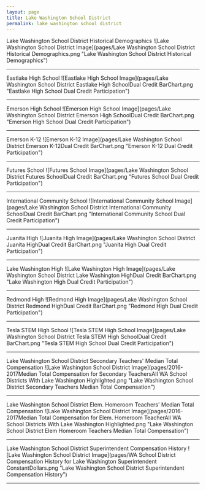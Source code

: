 ```yaml
---
layout: page
title: Lake Washington School District
permalink: lake washington school district
---
```



Lake Washington School District Historical Demographics
![Lake Washington School District Image](pages/Lake Washington School District Historical Demographics.png "Lake Washington School District Historical Demographics")

___

Eastlake High School
![Eastlake High School Image](pages/Lake Washington School District Eastlake High SchoolDual Credit BarChart.png "Eastlake High School Dual Credit Participation")

___

Emerson High School
![Emerson High School Image](pages/Lake Washington School District Emerson High SchoolDual Credit BarChart.png "Emerson High School Dual Credit Participation")

___

Emerson K-12
![Emerson K-12 Image](pages/Lake Washington School District Emerson K-12Dual Credit BarChart.png "Emerson K-12 Dual Credit Participation")

___

Futures School
![Futures School Image](pages/Lake Washington School District Futures SchoolDual Credit BarChart.png "Futures School Dual Credit Participation")

___

International Community School
![International Community School Image](pages/Lake Washington School District International Community SchoolDual Credit BarChart.png "International Community School Dual Credit Participation")

___

Juanita High
![Juanita High Image](pages/Lake Washington School District Juanita HighDual Credit BarChart.png "Juanita High Dual Credit Participation")

___

Lake Washington High
![Lake Washington High Image](pages/Lake Washington School District Lake Washington HighDual Credit BarChart.png "Lake Washington High Dual Credit Participation")

___

Redmond High
![Redmond High Image](pages/Lake Washington School District Redmond HighDual Credit BarChart.png "Redmond High Dual Credit Participation")

___

Tesla STEM High School
![Tesla STEM High School Image](pages/Lake Washington School District Tesla STEM High SchoolDual Credit BarChart.png "Tesla STEM High School Dual Credit Participation")

___

Lake Washington School District Secondary Teachers' Median Total Compensation
![Lake Washington School District Image](pages/2016-2017Median Total Compensation for Secondary TeachersAll WA School Districts With Lake Washington Highlighted.png "Lake Washington School District Secondary Teachers Median Total Compensation")

___

Lake Washington School District Elem. Homeroom Teachers' Median Total Compensation
![Lake Washington School District Image](pages/2016-2017Median Total Compensation for Elem. Homeroom TeacherAll WA School Districts With Lake Washington Highlighted.png "Lake Washington School District Elem Homeroom Teachers Median Total Compensation")

___

Lake Washington School District Superintendent Compensation History
![Lake Washington School District Image](pages/WA School District Compensation History for Lake Washington Superintendent ConstantDollars.png "Lake Washington School District Superintendent Compensation History")

___

